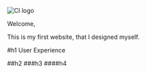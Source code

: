 ![CI logo](https://codeinstitute.s3.amazonaws.com/fullstack/ci_logo_small.png)

Welcome,

This is my first website, that I designed myself. 

#h1
User Experience

##h2
###h3
####h4



